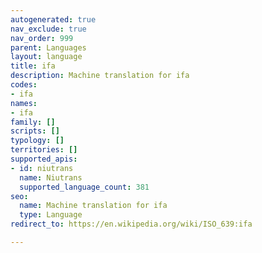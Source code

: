 ```yaml
---
autogenerated: true
nav_exclude: true
nav_order: 999
parent: Languages
layout: language
title: ifa
description: Machine translation for ifa
codes:
- ifa
names:
- ifa
family: []
scripts: []
typology: []
territories: []
supported_apis:
- id: niutrans
  name: Niutrans
  supported_language_count: 381
seo:
  name: Machine translation for ifa
  type: Language
redirect_to: https://en.wikipedia.org/wiki/ISO_639:ifa

---
```


